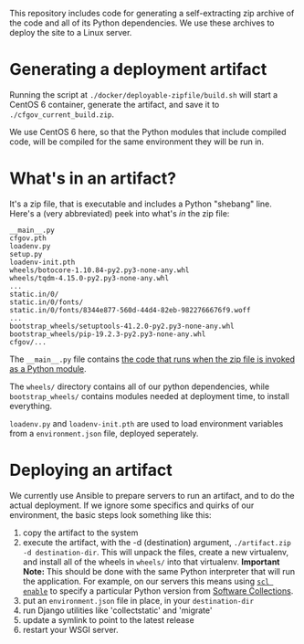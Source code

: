 This repository includes code for generating a self-extracting zip archive
of the code and all of its Python dependencies. We use these
archives to deploy the site to a Linux server.

# Generating a deployment artifact

Running the script at `./docker/deployable-zipfile/build.sh` will start a CentOS 6
container, generate the artifact, and save it to `./cfgov_current_build.zip`.

We use CentOS 6 here, so that the Python modules that include compiled code, will
be compiled for the same environment they will be run in.

# What's in an artifact?

It's a zip file, that is executable and includes a Python "shebang" line. Here's a
(very abbreviated) peek into what's *in* the zip file:

```
__main__.py
cfgov.pth
loadenv.py
setup.py
loadenv-init.pth
wheels/botocore-1.10.84-py2.py3-none-any.whl
wheels/tqdm-4.15.0-py2.py3-none-any.whl
...
static.in/0/
static.in/0/fonts/
static.in/0/fonts/8344e877-560d-44d4-82eb-9822766676f9.woff
...
bootstrap_wheels/setuptools-41.2.0-py2.py3-none-any.whl
bootstrap_wheels/pip-19.2.3-py2.py3-none-any.whl
cfgov/...
```

The `__main__.py` file contains [the code that runs when the zip file is invoked
as a Python module](https://github.com/cfpb/cfgov-refresh/blob/master/cfgov/deployable_zipfile/extract.py).

The `wheels/` directory contains all of our python dependencies, while
`bootstrap_wheels/` contains modules needed at deployment time, to install
everything.

`loadenv.py` and `loadenv-init.pth` are used to load environment variables from
a `environment.json` file, deployed seperately.

# Deploying an artifact

We currently use Ansible to prepare servers to run an artifact, and to do the actual deployment.
If we ignore some specifics and quirks of our environment, the basic steps look something like this:

1. copy the artifact to the system
2. execute the artifact, with the -d (destination) argument, `./artifact.zip -d destination-dir`. This
   will unpack the files, create a new virtualenv, and install all of the wheels in `wheels/` into that
   virtualenv. **Important Note:** This should be done with the same Python interpreter that will run the
   application. For example, on our servers this means using [`scl enable`](https://linux.die.net/man/1/scl)
   to specify a particular Python version from 
   [Software Collections](https://www.softwarecollections.org/en/scls/?search=python).
3. put an `environment.json` file in place, in your `destination-dir`
4. run Django utilities like 'collectstatic' and 'migrate'
5. update a symlink to point to the latest release
6. restart your WSGI server.
